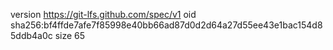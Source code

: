 version https://git-lfs.github.com/spec/v1
oid sha256:bf4ffde7afe7f85998e40bb66ad87d0d2d64a27d55ee43e1bac154d85ddb4a0c
size 65
